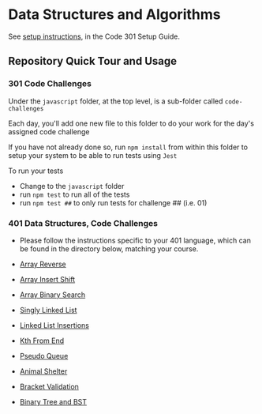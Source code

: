 # Data Structures and Algorithms

See [setup instructions](https://codefellows.github.io/setup-guide/code-301/3-code-challenges), in the Code 301 Setup Guide.

## Repository Quick Tour and Usage

### 301 Code Challenges

Under the `javascript` folder, at the top level, is a sub-folder called `code-challenges`

Each day, you'll add one new file to this folder to do your work for the day's assigned code challenge

If you have not already done so, run `npm install` from within this folder to setup your system to be able to run tests using `Jest`

To run your tests

- Change to the `javascript` folder
- run `npm test` to run all of the tests
- run `npm test ##` to only run tests for challenge ## (i.e. 01)

### 401 Data Structures, Code Challenges

- Please follow the instructions specific to your 401 language, which can be found in the directory below, matching your course.

- [Array Reverse](python/docs/array_reverse/README.md)
- [Array Insert Shift](python/docs/array_insert_shift/README.md)
- [Array Binary Search](python/docs/array_binary_search/README.md)
- [Singly Linked List](python/docs/linked_list/README.md)
- [Linked List Insertions](python/docs/linked_list_insertions/README.md)
- [Kth From End](python/docs/linked_list_kth/README.md)
- [Pseudo Queue](python/docs/stack_queue_pseudo/README.md)
- [Animal Shelter](python/docs/stack_queue_animal_shelter/README.md)
- [Bracket Validation](python/docs/stack_queue_brackets/README.md)
- [Binary Tree and BST](python/docs/trees/README.md)
